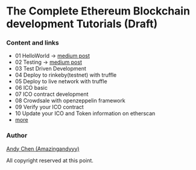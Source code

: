 # The Complete Ethereum Blockchain development Tutorials (Draft)

### Content and links
- 01 HelloWorld -> [medium post](https://medium.com/etherereum-salon/hello-ethereum-solan-contract-4643118a6119)
- 02 Testing -> [medium post](https://medium.com/etherereum-salon/eth-testing-472c2f73b4c3)
- 03 Test Driven Development
- 04 Deploy to rinkeby(testnet) with truffle
- 05 Deploy to live network with truffle
- 06 ICO basic
- 07 ICO contract development
- 08 Crowdsale with openzeppelin framework
- 09 Verify your ICO contract
- 10 Update your ICO and Token information on etherscan
- [more](https://github.com/amazingandyyy/complete-ethereum-smart-contract-tutorials/issues/1)

### Author
[Andy Chen (Amazingandyyy)](https://github.com/amazingandyyy)


All copyright reserved at this point.
